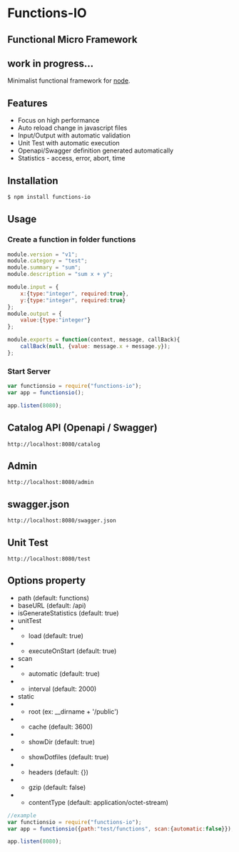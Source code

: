 # Functions-IO
## Functional Micro Framework
## work in progress...
Minimalist functional framework for [node](http://nodejs.org).

## Features
  * Focus on high performance
  * Auto reload change in javascript files
  * Input/Output with automatic validation
  * Unit Test with automatic execution
  * Openapi/Swagger definition generated automatically
  * Statistics - access, error, abort, time

## Installation
```bash
$ npm install functions-io
```

## Usage
### Create a function in folder functions
```javascript
module.version = "v1";
module.category = "test";
module.summary = "sum";
module.description = "sum x + y";

module.input = {
    x:{type:"integer", required:true},
    y:{type:"integer", required:true}
};
module.output = {
    value:{type:"integer"}
};

module.exports = function(context, message, callBack){
    callBack(null, {value: message.x + message.y});
};
```
### Start Server
```javascript
var functionsio = require("functions-io");
var app = functionsio();

app.listen(8080);
```

## Catalog API (Openapi / Swagger)
```
http://localhost:8080/catalog
```
## Admin
```
http://localhost:8080/admin
```
## swagger.json
```
http://localhost:8080/swagger.json
```
## Unit Test
```
http://localhost:8080/test
```

## Options property
* path (default: functions)
* baseURL (default: /api)
* isGenerateStatistics (default: true)
* unitTest
* * load (default: true)
* * executeOnStart (default: true)
* scan
* * automatic (default: true)
* * interval (default: 2000)
* static
* * root (ex: __dirname + '/public')
* * cache (default: 3600)
* * showDir (default: true)
* * showDotfiles (default: true)
* * headers (default: {})
* * gzip (default: false)
* * contentType (default: application/octet-stream)

```javascript
//example
var functionsio = require("functions-io");
var app = functionsio({path:"test/functions", scan:{automatic:false}});

app.listen(8080);
```